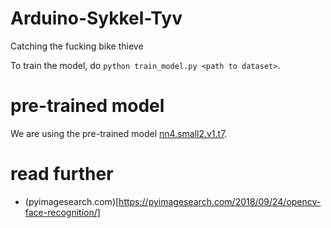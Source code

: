 # Arduino-Sykkel-Tyv
Catching the fucking bike thieve 

To train the model, do `python train_model.py <path to dataset>`.

# pre-trained model
We are using the pre-trained model [nn4.small2.v1.t7](https://cmusatyalab.github.io/openface/models-and-accuracies/).

# read further
- (pyimagesearch.com)[https://pyimagesearch.com/2018/09/24/opencv-face-recognition/]
